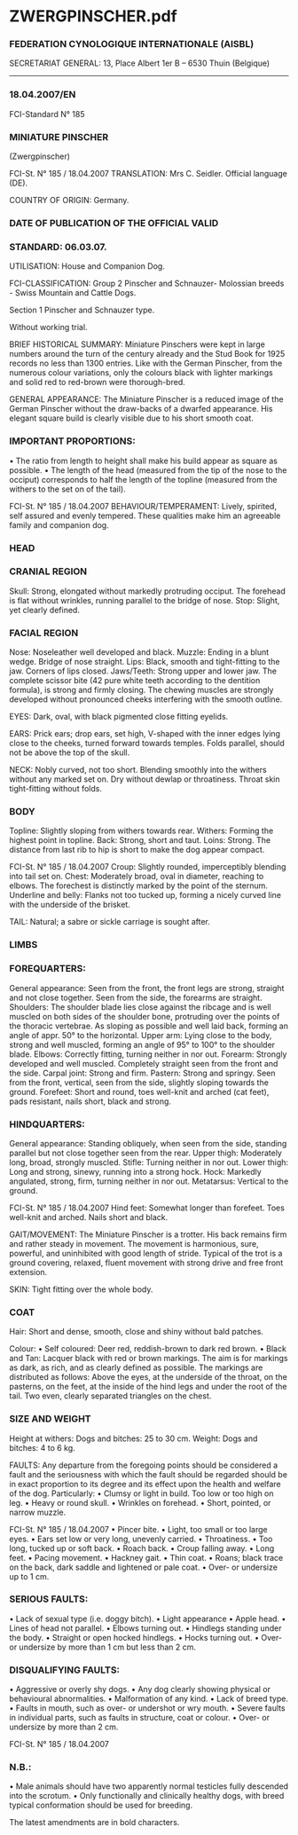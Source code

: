 # ZWERGPINSCHER.pdf


### FEDERATION CYNOLOGIQUE INTERNATIONALE (AISBL)


SECRETARIAT GENERAL: 13, Place Albert 1er  B – 6530 Thuin (Belgique)
______________________________________________________________________________

### 18.04.2007/EN



FCI-Standard N° 185


### MINIATURE PINSCHER


(Zwergpinscher)




FCI-St. N° 185 / 18.04.2007
TRANSLATION:  Mrs C. Seidler.  Official language (DE).

COUNTRY OF ORIGIN: Germany.

### DATE OF PUBLICATION OF THE OFFICIAL VALID



### STANDARD: 06.03.07.



UTILISATION: House and Companion Dog.

FCI-CLASSIFICATION: Group 2
Pinscher and Schnauzer-
Molossian breeds - Swiss
Mountain and Cattle Dogs.



Section  1  Pinscher and Schnauzer
type.

Without working trial.

BRIEF HISTORICAL SUMMARY:  Miniature Pinschers were
kept in large numbers around the turn of the century already and the
Stud Book for 1925 records no less than 1300 entries. Like with the
German Pinscher, from the numerous colour variations, only the
colours black with lighter markings and solid red to red-brown were
thorough-bred.

GENERAL APPEARANCE: The Miniature Pinscher is a reduced
image of the German Pinscher without the draw-backs of a dwarfed
appearance. His elegant square build is clearly visible due to his
short smooth coat.

### IMPORTANT PROPORTIONS:


•
The ratio from length to height shall make his build appear as
square as possible.
•
The length of the head (measured from the tip of the nose to the
occiput) corresponds to half the length of the topline (measured
from the withers to the set on of the tail).



FCI-St. N° 185 / 18.04.2007
BEHAVIOUR/TEMPERAMENT: Lively, spirited, self assured
and evenly tempered. These qualities make him an agreeable family
and companion dog.

### HEAD



### CRANIAL REGION


Skull: Strong, elongated without markedly protruding occiput. The
forehead is flat without wrinkles, running parallel to the bridge of
nose.
Stop: Slight, yet clearly defined.

### FACIAL REGION



Nose: Noseleather well developed and black.
Muzzle: Ending in a blunt wedge. Bridge of nose straight.
Lips: Black, smooth and tight-fitting to the jaw. Corners of lips
closed.
Jaws/Teeth: Strong upper and lower jaw.  The complete scissor bite
(42 pure white teeth according to the dentition formula), is strong
and firmly closing.  The chewing muscles are strongly developed
without pronounced cheeks interfering with the smooth outline.

EYES: Dark, oval, with black pigmented close fitting eyelids.

EARS: Prick ears; drop ears, set high, V-shaped with the inner edges
lying close to the cheeks, turned forward towards temples.  Folds
parallel, should not be above the top of the skull.

NECK: Nobly curved, not too short. Blending smoothly into the
withers without any marked set on. Dry without dewlap or
throatiness. Throat skin tight-fitting without folds.

### BODY


Topline: Slightly sloping from withers towards rear.
Withers: Forming the highest point in topline.
Back: Strong, short and taut.
Loins: Strong. The distance from last rib to hip is short to make the
dog appear compact.


FCI-St. N° 185 / 18.04.2007
Croup: Slightly rounded, imperceptibly blending into tail set on.
Chest: Moderately broad, oval in diameter, reaching to elbows. The
forechest is distinctly marked by the point of the sternum.
Underline and belly: Flanks not too tucked up, forming a nicely
curved line with the underside of the brisket.

TAIL: Natural; a sabre or sickle carriage is sought after.

### LIMBS



### FOREQUARTERS:


General appearance: Seen from the front, the front legs are strong,
straight and not close together.  Seen from the side, the forearms are
straight.
Shoulders:  The shoulder blade lies close against the ribcage and is
well muscled on both sides of the shoulder bone, protruding over the
points of the thoracic vertebrae. As sloping as possible and well laid
back, forming an angle of appr. 50° to the horizontal.
Upper arm: Lying close to the body, strong and well muscled,
forming an angle of 95° to 100° to the shoulder blade.
Elbows: Correctly fitting, turning neither in nor out.
Forearm: Strongly developed and well muscled. Completely straight
seen from the front and the side.
Carpal joint: Strong and firm.
Pastern: Strong and springy. Seen from the front, vertical, seen from
the side, slightly sloping towards the ground.
Forefeet:  Short and round, toes well-knit and arched (cat feet), pads
resistant, nails short, black and strong.

### HINDQUARTERS:


General appearance: Standing obliquely, when seen from the side,
standing parallel but not close together seen from the rear.
Upper thigh: Moderately long, broad, strongly muscled.
Stifle: Turning neither in nor out.
Lower thigh: Long and strong, sinewy, running into a strong hock.
Hock: Markedly angulated, strong, firm, turning neither in nor out.
Metatarsus: Vertical to the ground.


FCI-St. N° 185 / 18.04.2007
Hind feet: Somewhat longer than forefeet. Toes well-knit and arched.
Nails short and black.

GAIT/MOVEMENT: The Miniature Pinscher is a trotter. His back
remains firm and rather steady in movement. The movement is
harmonious, sure, powerful, and uninhibited with good length of
stride. Typical of the trot is a ground covering, relaxed, fluent
movement with strong drive and free front extension.

SKIN: Tight fitting over the whole body.

### COAT



Hair: Short and dense, smooth, close and shiny without bald patches.

Colour:
•
Self coloured: Deer red, reddish-brown to dark red brown.
•
Black and Tan: Lacquer black with red or brown markings.
The aim is for markings as dark, as rich, and as clearly defined as
possible. The markings are distributed as follows: Above the
eyes, at the underside of the throat, on the pasterns, on the feet, at
the inside of the hind legs and under the root of the tail. Two
even, clearly separated triangles on the chest.

### SIZE AND WEIGHT


Height at withers: Dogs and bitches: 25 to 30 cm.
Weight:                 Dogs and bitches:   4 to   6 kg.

FAULTS: Any departure from the foregoing points should be
considered a fault and the seriousness with which the fault should be
regarded should be in exact proportion to its degree and its effect
upon the health and welfare of the dog.
Particularly:
•
Clumsy or light in build. Too low or too high on leg.
•
Heavy or round skull.
•
Wrinkles on forehead.
•
Short, pointed, or narrow muzzle.


FCI-St. N° 185 / 18.04.2007
•
Pincer bite.
•
Light, too small or too large eyes.
•
Ears set low or very long, unevenly carried.
•
Throatiness.
•
Too long, tucked up or soft back.
•
Roach back.
•
Croup falling away.
•
Long feet.
•
Pacing movement.
•
Hackney gait.
•
Thin coat.
•
Roans; black trace on the back, dark saddle and lightened or pale
coat.
•
Over- or undersize up to 1 cm.

### SERIOUS FAULTS:


•
Lack of sexual type (i.e. doggy bitch).
•
Light appearance
•
Apple head.
•
Lines of head not parallel.
•
Elbows turning out.
•
Hindlegs standing under the body.
•
Straight or open hocked hindlegs.
•
Hocks turning out.
•
Over- or undersize by more than 1 cm but less than 2 cm.

### DISQUALIFYING FAULTS:


•
Aggressive or overly shy dogs.
•
Any dog clearly showing physical or behavioural abnormalities.
•
Malformation of any kind.
•
Lack of breed type.
•
Faults in mouth, such as over- or undershot or wry mouth.
•
Severe faults in individual parts, such as faults in structure, coat
or colour.
•
Over- or undersize by more than 2 cm.



FCI-St. N° 185 / 18.04.2007

### N.B.:


•
Male animals should have two apparently normal testicles fully
descended into the scrotum.
•
Only functionally and clinically healthy dogs, with breed
typical conformation should be used for breeding.


The latest amendments are in bold characters.






